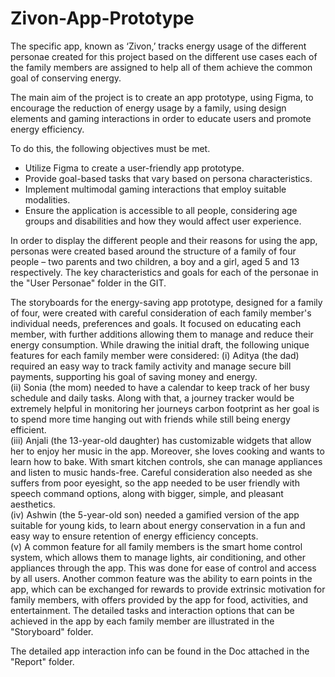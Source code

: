 # Zivon-App-Prototype
The specific app, known as ‘Zivon,’ tracks energy usage of the different personae created for this project based on the different use cases each of the family members are assigned to help all of them achieve the common goal of conserving energy.  

The main aim of the project is to create an app prototype, using Figma, to encourage the reduction of energy usage by a family, using design elements and gaming interactions in order to educate users and promote energy efficiency. 

To do this, the following objectives must be met.  
- Utilize Figma to create a user-friendly app prototype. 
- Provide goal-based tasks that vary based on persona characteristics. 
- Implement multimodal gaming interactions that employ suitable modalities. 
- Ensure the application is accessible to all people, considering age groups and disabilities and how they would affect user experience.


In order to display the different people and their reasons for using the app, personas were created based around the structure of a family of four people – two parents and two children, a boy and a girl, aged 5 and 13 respectively. The key characteristics and goals for each of the personae in the "User Personae" folder in the GIT.


The storyboards for the energy-saving app prototype, designed for a family of four, were created with careful consideration of each family member's individual needs, preferences and goals. It focused on educating each member, with further additions allowing them to manage and reduce their energy consumption. While drawing the initial draft, the following unique features for each family member were considered: 
(i) Aditya (the dad) required an easy way to track family activity and manage secure bill payments, supporting his goal of saving money and energy.  
(ii) Sonia (the mom) needed to have a calendar to keep track of her busy schedule and daily tasks. Along with that, a journey tracker would be extremely helpful in monitoring her journeys carbon footprint as her goal is to spend more time hanging out with friends while still being energy efficient.  
(iii) Anjali (the 13-year-old daughter) has customizable widgets that allow her to enjoy her music in the app. Moreover, she loves cooking and wants to learn how to bake. With smart kitchen controls, she can manage appliances and listen to music hands-free. Careful consideration also needed as she suffers from poor eyesight, so the app needed to be user friendly with speech command options, along with bigger, simple, and pleasant aesthetics.  
(iv) Ashwin (the 5-year-old son) needed a gamified version of the app suitable for young kids, to learn about energy conservation in a fun and easy way to ensure retention of energy efficiency concepts.  
(v) A common feature for all family members is the smart home control system, which allows them to manage lights, air conditioning, and other appliances through the app. This was done for ease of control and access by all users. Another common feature was the ability to earn points in the app, which can be exchanged for rewards to provide extrinsic motivation for family members, with offers provided by the app for food, activities, and entertainment. The detailed tasks and interaction options that can be achieved in the app by each family member are illustrated in the "Storyboard" folder. 

The detailed app interaction info can be found in the Doc attached in the "Report" folder. 

